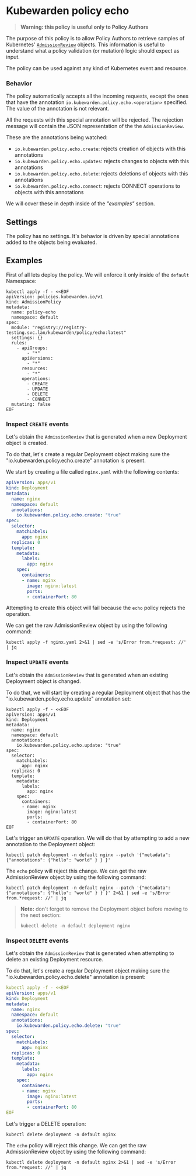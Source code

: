 # Kubewarden policy echo

> **Warning: this policy is useful only to Policy Authors**

The purpose of this policy is to allow Policy Authors to retrieve samples
of Kubernetes' [`AdmissionReview`](https://kubernetes.io/docs/reference/access-authn-authz/extensible-admission-controllers/#request)
objects. This information is useful to understand what a policy
validation (or mutation) logic should expect as input.

The policy can be used against any kind of Kubernetes event and resource.

### Behavior

The policy automatically accepts all the incoming requests, except the ones
that have the annotation `io.kubewarden.policy.echo.<operation>` specified. The value of the
annotation is not relevant.

All the requests with this special annotation will be rejected. The rejection message
will contain the JSON representation of the the `AdmissionReview`.

These are the annotations being watched:

* `io.kubewarden.policy.echo.create`: rejects creation of objects with this annotations
* `io.kubewarden.policy.echo.updates`: rejects changes to objects with this annotations
* `io.kubewarden.policy.echo.delete`: rejects deletions of objects with this annotations
* `io.kubewarden.policy.echo.connect`: rejects CONNECT operations to objects with this annotations

We will cover these in depth inside of the *"examples"* section.

## Settings

The policy has no settings. It's behavior is driven by special annotations added
to the objects being evaluated.

## Examples

First of all lets deploy the policy. We will enforce it only inside of
the `default` Namespace:

```console
kubectl apply -f - <<EOF
apiVersion: policies.kubewarden.io/v1
kind: AdmissionPolicy
metadata:
  name: policy-echo
  namespace: default
spec:
  module: "registry://registry-testing.svc.lan/kubewarden/policy/echo:latest"
  settings: {}
  rules:
    - apiGroups:
        - "*"
      apiVersions:
        - "*"
      resources:
        - "*"
      operations:
        - CREATE
        - UPDATE
        - DELETE
        - CONNECT
  mutating: false
EOF
```

### Inspect `CREATE` events

Let's obtain the `AdmissionReview` that is generated when a new Deployment
object is created.

To do that, let's create a regular Deployment object making sure the
"io.kubewarden.policy.echo.create" annotation is present.

We start by creating a file called `nginx.yaml` with the following contents:

```yaml
apiVersion: apps/v1
kind: Deployment
metadata:
  name: nginx
  namespace: default
  annotations:
    io.kubewarden.policy.echo.create: "true"
spec:
  selector:
    matchLabels:
      app: nginx
  replicas: 0
  template:
    metadata:
      labels:
        app: nginx
    spec:
      containers:
      - name: nginx
        image: nginx:latest
        ports:
        - containerPort: 80
```

Attempting to create this object will fail because the `echo` policy rejects
the operation.

We can get the raw AdmissionReview object by using the following command:

```console
kubectl apply -f nginx.yaml 2>&1 | sed -e 's/Error from.*request: //' | jq
```

### Inspect `UPDATE` events

Let's obtain the `AdmissionReview` that is generated when an existing
Deployment object is changed.

To do that, we will start by creating a regular Deployment object that
has the "io.kubewarden.policy.echo.update" annotation set:

```console
kubectl apply -f - <<EOF
apiVersion: apps/v1
kind: Deployment
metadata:
  name: nginx
  namespace: default
  annotations:
    io.kubewarden.policy.echo.update: "true"
spec:
  selector:
    matchLabels:
      app: nginx
  replicas: 0
  template:
    metadata:
      labels:
        app: nginx
    spec:
      containers:
      - name: nginx
        image: nginx:latest
        ports:
        - containerPort: 80
EOF
```

Let's trigger an `UPDATE` operation. We will do that by attempting to add a
new annotation to the Deployment object:

```console
kubectl patch deployment -n default nginx --patch '{"metadata": {"annotations": {"hello": "world" } } }'
```

The `echo` policy will reject this change. We can get the raw AdmissionReview
object by using the following command:

```console
kubectl patch deployment -n default nginx --patch '{"metadata": {"annotations": {"hello": "world" } } }' 2>&1 | sed -e 's/Error from.*request: //' | jq
```

> **Note:** don't forget to remove the Deployment object before moving to the next
> section:
>
> `kubectl delete -n default deployment nginx`

### Inspect `DELETE` events

Let's obtain the `AdmissionReview` that is generated when attempting to delete
an existing Deployment resource.

To do that, let's create a regular Deployment object making sure the
"io.kubewarden.policy.echo.delete" annotation is present:

```yaml
kubectl apply -f - <<EOF
apiVersion: apps/v1
kind: Deployment
metadata:
  name: nginx
  namespace: default
  annotations:
    io.kubewarden.policy.echo.delete: "true"
spec:
  selector:
    matchLabels:
      app: nginx
  replicas: 0
  template:
    metadata:
      labels:
        app: nginx
    spec:
      containers:
      - name: nginx
        image: nginx:latest
        ports:
        - containerPort: 80
EOF
```

Let's trigger a DELETE operation:

```console
kubectl delete deployment -n default nginx
```

The `echo` policy will reject this change. We can get the raw AdmissionReview
object by using the following command:

```console
kubectl delete deployment -n default nginx 2>&1 | sed -e 's/Error from.*request: //' | jq
```
